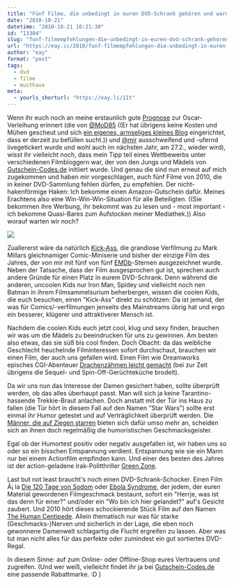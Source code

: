 ```yaml
---
title: "Fünf Filme, die unbedingt in euren DVD-Schrank gehören und warum sie das tun"
date: "2010-10-21"
datetime: "2010-10-21 16:21:30"
id: "13304"
slug: "funf-filmempfehlungen-die-unbedingt-in-euren-dvd-schrank-gehoren-und-warum-sie-das-tun"
url: "https://eay.cc/2010/funf-filmempfehlungen-die-unbedingt-in-euren-dvd-schrank-gehoren-und-warum-sie-das-tun/"
author: "eay"
format: "post"
tags:
  - dvd
  - filme
  - musthave
meta:
  - yourls_shorturl: "https://eay.li/11t"
---
```


Wenn ihr euch noch an meine erstaunlich gute [Prognose](//eay.cc/2010/oscar-prognose-2010/) zur Oscar-Verleihung erinnert (die von [@MoD85](http://twitter.com/MoD85) ((Er hat übrigens keine Kosten und Mühen gescheut und sich [ein eigenes, armseliges kleines Blog](http://blogfarm.phil-fak.uni-duesseldorf.de/mod85/) eingerichtet, dass er derzeit zu befüllen sucht.)) und [@mir](http://twitter.com/Eay) ausschweifend und -ufernd livegetickert wurde und wohl auch im nächsten Jahr, am 27.2., wieder wird), wisst ihr vielleicht noch, dass mein Tipp teil eines Wettbewerbs unter verschiedenen Filmbloggern war, der von den Jungs und Mädels von [Gutschein-Codes.de](http://www.gutschein-codes.de/) initiiert wurde. Und genau die sind nun erneut auf mich zugekommen und haben mir vorgeschlagen, euch fünf Filme von 2010, die in keiner DVD-Sammlung fehlen dürfen, zu empfehlen. Der nicht-hakenförmige Haken: Ich bekomme einen Amazon-Gutschein dafür. Meines Erachtens also eine Win-Win-Win-Situation für alle Beteiligten. ((Sie bekommen ihre Werbung, ihr bekommt was zu lesen und - most important - ich bekomme Quasi-Bares zum Aufstocken meiner Mediathek.)) Also worauf warten wir noch?

![](https://eay.cc/uploads/2010/filmempfehlungen.jpg)

Zuallererst wäre da natürlich [Kick-Ass](//eay.cc/2010/review-rundumschlag-9-teil-2/), die grandiose Verfilmung zu Mark Millars gleichnamiger Comic-Miniserie und bisher der einzige Film des Jahres, der von mir mit fünf von fünf [EMDb](http://eay.cc/emdb/)\-Sternen ausgezeichnet wurde. Neben der Tatsache, dass der Film ausgesprochen gut ist, sprechen auch andere Gründe für einen Platz in eurem DVD-Schrank. Denn während die anderen, uncoolen Kids nur Iron Man, Spidey und vielleicht noch nen Batman in ihrem Filmsammelsurium beherbergen, wissen die coolen Kids, die euch besuchen, einen "Kick-Ass" direkt zu schötzen: Da ist jemand, der was für Comics/-verfilmungen jenseits des Mainstreams übrig hat und ergo ein besserer, klügerer und attraktiverer Mensch ist.

Nachdem die coolen Kids euch jetzt cool, klug und sexy finden, brauchen wir was um die Mädels zu beeindrucken für uns zu gewinnen. Am besten also etwas, das sie süß bis cool finden. Doch Obacht: da das weibliche Geschlecht heuchelnde Filminteressen sofort durchschaut, brauchen wir einen Film, der auch uns gefallen wird. Einen Film wie Dreamworks episches CGI-Abenteuer [Drachenzähmen leicht gemacht](//eay.cc/2010/review-rundumschlag-9-teil-1/) (bei zur Zeit übrigens die Sequel- und Spin-Off-Gerüchteküche brodelt).

Da wir uns nun das Interesse der Damen gesichert haben, sollte überprüft werden, ob das alles überhaupt passt. Man will sich ja keine Tarantino-hassende Trekkie-Braut anlachen. Doch anstatt mit der Tür ins Haus zu fallen (die Tür hört in diesem Fall auf den Namen "Star Wars") sollte erst einmal ihr Humor getestet und auf Verträglichkeit überprüft werden. Die [Männer, die auf Ziegen starren](//eay.cc/2010/review-rundumschlag-9-teil-1/) bieten sich dafür umso mehr an, scheiden sich an ihnen doch regelmäßig die humoristischen Geschmacksgeister.

Egal ob der Humortest positiv oder negativ ausgefallen ist, wir haben uns so oder so ein bisschen Entspannung verdient. Entspannung wie sie ein Mann nur bei einem Actionfilm empfinden kann. Und einer des besten des Jahres ist der action-geladene Irak-Politthriller [Green Zone](//eay.cc/2010/review-rundumschlag-9-teil-1/).

Last but not least braucht's noch einen DVD-Schrank-Schocker. Einen Film Ã¡ la [Die 120 Tage von Sodom](http://de.wikipedia.org/wiki/Die_120_Tage_von_Sodom_%28Film%29) oder [Ebola Syndrome](//eay.cc/2008/ebola-lets-spread-it-together/), der jedem, der euren Material gewordenen Filmgeschmack bestaunt, sofort ein "Herrje, was ist das denn für einer?" und/oder ein "Wo bin ich hier gelandet?" auf's Gesicht zaubert. Und 2010 hört dieses schockierende Stück Film auf den Namen [The Human Centipede](http://de.wikipedia.org/wiki/The_Human_Centipede_%28First_Sequence%29). Allein thematisch nur was für starke (Geschmacks-)Nerven und sicherlich in der Lage, die eben noch gewonnene Damenwelt schlagartig die Flucht ergreifen zu lassen. Aber was tut man nicht alles für das perfekte oder zumindest ein gut sortiertes DVD-Regal.

In diesem Sinne: auf zum Online- oder Offline-Shop eures Vertrauens und zugreifen. (Und wer weiß, vielleicht findet ihr ja bei [Gutschein-Codes.de](http://www.gutschein-codes.de/) eine passende Rabattmarke. :D )
